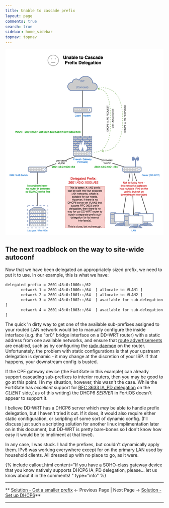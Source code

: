 ```yaml
---
title: Unable to cascade prefix
layout: page
comments: true
search: true
sidebar: home_sidebar
topnav: topnav
---
```


![](images/No_Cascade.png)

## The next roadblock on the way to site-wide autoconf

Now that we have been delegated an appropriately sized prefix, we need to put it to use. In our example, this is what we have:

```
delegated prefix = 2601:43:0:1000::/62
       network 1 = 2601:43:0:1000::/64  [ allocate to VLAN1 ]
       network 2 = 2601:43:0:1001::/64  [ allocate to VLAN2 ]
       network 3 = 2601:43:0:1002::/64  [ available for sub-delegation ]
       network 4 = 2601:43:0:1003::/64  [ available for sub-delegation ]
```

The quick 'n dirty way to get one of the available sub-prefixes assigned to your routed LAN network would be to manually configure the inside interface (e.g. the "br0" bridge interface on a DD-WRT router) with a static address from one available networks, and ensure that <a href="#" data-toggle="tooltip" data-original-title="{{site.data.glossary.route-advertisements}}">route advertisements</a> are enabled, such as by configuring the [radv daemon](https://en.wikipedia.org/wiki/Radvd) on the router. Unfortunately, the problem with static configurations is that your upstream delegation is dynamic - it may change at the discretion of your ISP. If that happens, your downstream config is busted.

If the CPE gateway device (the FortiGate in this example) can already support cascading sub-prefixes to interior routers, then you may be good to go at this point. I In my situation, however, this wasn't the case. While the FortiGate has _excellent_ support for [RFC 3633 IA_PD delegation] on the _CLIENT_ side,( as of this writing) the DHCP6 _SERVER_ in FortiOS doesn't appear to support it.

I believe DD-WRT has a DHCP6 server which _may_ be able to handle prefix delegation, but I haven't tried it out. If it does, it would also require either static conifiguration, or scripting of some sort of dynamic config. (I'll discuss just such a scripting solution for another linux implimentation later on in this document, but DD-WRT is pretty bare-bones so I don't know how easy it would be to impliment at that level).

In any case, I was stuck. I had the prefixes, but couldn't dynamically apply them. IPv6 was working everywhere except for on the primary LAN used by household clients. All dressed up with no place to go, as it were.

{% include callout.html content="If you have a SOHO-class gateway device that you know natively supports DHCP6 IA_PD delegation, please... let us know about it in the comments! " type="info" %}

-----

** [Solution - Get a smaller prefix](solution_prefix.html) <- Previous Page \| Next Page -> [Solution - Set up DHCP6](solution_cascade.html)**

-----


[RFC 3633 IA_PD delegation]: https://tools.ietf.org/html/rfc3633#section-10
